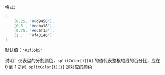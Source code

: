 格式:

```d
[
    [0.25, '#0d9458'],
    [0.5 , '#eeba18'],
    [0.75, '#ec6f1a'],
    [1 ,   '#f43146']
]
```

默认值：`'#1f55b5'`

说明：仪表盘的分割颜色，`splitColor[i][0]` 的值代表整根轴线的百分比，应在 0 到 1 之间, `splitColor[i][1]` 是对应的颜色

